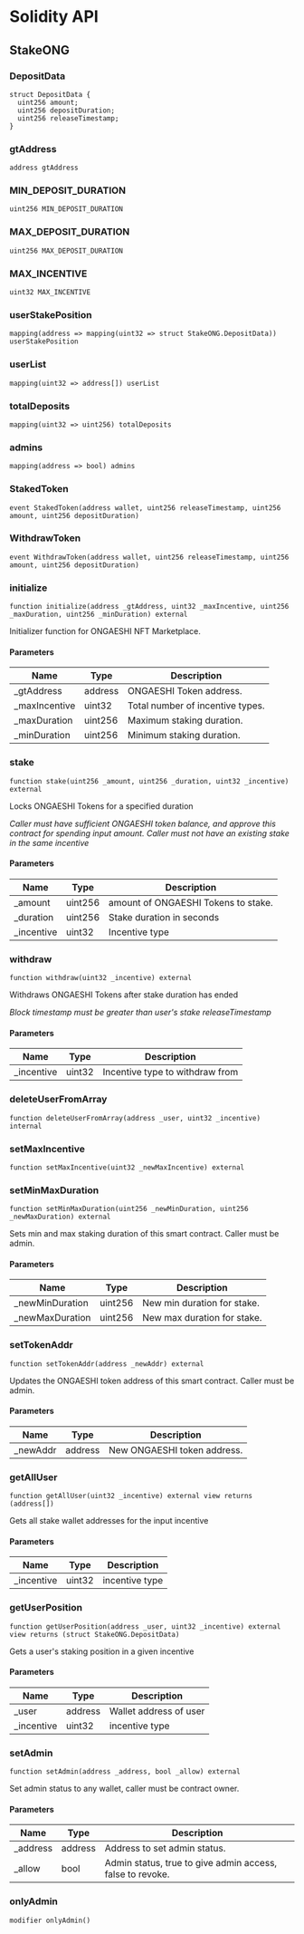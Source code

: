 # Solidity API

## StakeONG

### DepositData

```solidity
struct DepositData {
  uint256 amount;
  uint256 depositDuration;
  uint256 releaseTimestamp;
}
```

### gtAddress

```solidity
address gtAddress
```

### MIN_DEPOSIT_DURATION

```solidity
uint256 MIN_DEPOSIT_DURATION
```

### MAX_DEPOSIT_DURATION

```solidity
uint256 MAX_DEPOSIT_DURATION
```

### MAX_INCENTIVE

```solidity
uint32 MAX_INCENTIVE
```

### userStakePosition

```solidity
mapping(address => mapping(uint32 => struct StakeONG.DepositData)) userStakePosition
```

### userList

```solidity
mapping(uint32 => address[]) userList
```

### totalDeposits

```solidity
mapping(uint32 => uint256) totalDeposits
```

### admins

```solidity
mapping(address => bool) admins
```

### StakedToken

```solidity
event StakedToken(address wallet, uint256 releaseTimestamp, uint256 amount, uint256 depositDuration)
```

### WithdrawToken

```solidity
event WithdrawToken(address wallet, uint256 releaseTimestamp, uint256 amount, uint256 depositDuration)
```

### initialize

```solidity
function initialize(address _gtAddress, uint32 _maxIncentive, uint256 _maxDuration, uint256 _minDuration) external
```

Initializer function for ONGAESHI NFT Marketplace.

#### Parameters

| Name | Type | Description |
| ---- | ---- | ----------- |
| _gtAddress | address | ONGAESHI Token address. |
| _maxIncentive | uint32 | Total number of incentive types. |
| _maxDuration | uint256 | Maximum staking duration. |
| _minDuration | uint256 | Minimum staking duration. |

### stake

```solidity
function stake(uint256 _amount, uint256 _duration, uint32 _incentive) external
```

Locks ONGAESHI Tokens for a specified duration

_Caller must have sufficient ONGAESHI token balance, and approve this contract for spending input amount.
Caller must not have an existing stake in the same incentive_

#### Parameters

| Name | Type | Description |
| ---- | ---- | ----------- |
| _amount | uint256 | amount of ONGAESHI Tokens to stake. |
| _duration | uint256 | Stake duration in seconds |
| _incentive | uint32 | Incentive type |

### withdraw

```solidity
function withdraw(uint32 _incentive) external
```

Withdraws ONGAESHI Tokens after stake duration has ended

_Block timestamp must be greater than user's stake releaseTimestamp_

#### Parameters

| Name | Type | Description |
| ---- | ---- | ----------- |
| _incentive | uint32 | Incentive type to withdraw from |

### deleteUserFromArray

```solidity
function deleteUserFromArray(address _user, uint32 _incentive) internal
```

### setMaxIncentive

```solidity
function setMaxIncentive(uint32 _newMaxIncentive) external
```

### setMinMaxDuration

```solidity
function setMinMaxDuration(uint256 _newMinDuration, uint256 _newMaxDuration) external
```

Sets min and max staking duration of this smart contract. Caller must be admin.

#### Parameters

| Name | Type | Description |
| ---- | ---- | ----------- |
| _newMinDuration | uint256 | New min duration for stake. |
| _newMaxDuration | uint256 | New max duration for stake. |

### setTokenAddr

```solidity
function setTokenAddr(address _newAddr) external
```

Updates the ONGAESHI token address of this smart contract. Caller must be admin.

#### Parameters

| Name | Type | Description |
| ---- | ---- | ----------- |
| _newAddr | address | New ONGAESHI token address. |

### getAllUser

```solidity
function getAllUser(uint32 _incentive) external view returns (address[])
```

Gets all stake wallet addresses for the input incentive

#### Parameters

| Name | Type | Description |
| ---- | ---- | ----------- |
| _incentive | uint32 | incentive type |

### getUserPosition

```solidity
function getUserPosition(address _user, uint32 _incentive) external view returns (struct StakeONG.DepositData)
```

Gets a user's staking position in a given incentive

#### Parameters

| Name | Type | Description |
| ---- | ---- | ----------- |
| _user | address | Wallet address of user |
| _incentive | uint32 | incentive type |

### setAdmin

```solidity
function setAdmin(address _address, bool _allow) external
```

Set admin status to any wallet, caller must be contract owner.

#### Parameters

| Name | Type | Description |
| ---- | ---- | ----------- |
| _address | address | Address to set admin status. |
| _allow | bool | Admin status, true to give admin access, false to revoke. |

### onlyAdmin

```solidity
modifier onlyAdmin()
```

